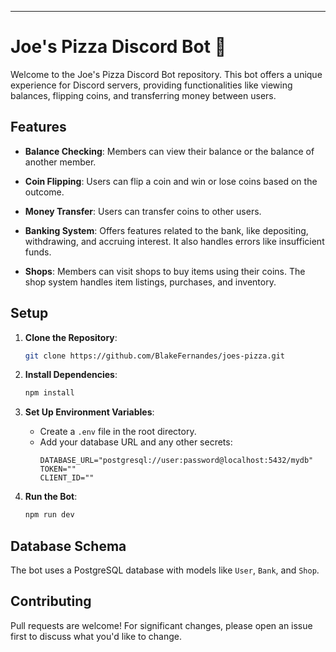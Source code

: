 ---

# Joe's Pizza Discord Bot 🍕

Welcome to the Joe's Pizza Discord Bot repository. This bot offers a unique experience for Discord servers, providing functionalities like viewing balances, flipping coins, and transferring money between users.

## Features

- **Balance Checking**: Members can view their balance or the balance of another member.
  
- **Coin Flipping**: Users can flip a coin and win or lose coins based on the outcome.
  
- **Money Transfer**: Users can transfer coins to other users.

- **Banking System**: Offers features related to the bank, like depositing, withdrawing, and accruing interest. It also handles errors like insufficient funds.

- **Shops**: Members can visit shops to buy items using their coins. The shop system handles item listings, purchases, and inventory.


## Setup

1. **Clone the Repository**:
    ```bash
    git clone https://github.com/BlakeFernandes/joes-pizza.git
    ```

2. **Install Dependencies**:
    ```bash
    npm install
    ```

3. **Set Up Environment Variables**:
   - Create a `.env` file in the root directory.
   - Add your database URL and any other secrets:
     ```
     DATABASE_URL="postgresql://user:password@localhost:5432/mydb"
     TOKEN=""
     CLIENT_ID=""
     ```

4. **Run the Bot**:
    ```bash
    npm run dev
    ```

## Database Schema

The bot uses a PostgreSQL database with models like `User`, `Bank`, and `Shop`.

## Contributing

Pull requests are welcome! For significant changes, please open an issue first to discuss what you'd like to change.
